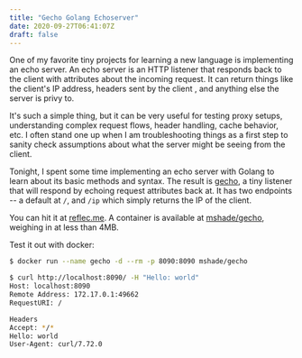```yaml
---
title: "Gecho Golang Echoserver"
date: 2020-09-27T06:41:07Z
draft: false
---
```


One of my favorite tiny projects for learning a new language is implementing
an echo server. An echo server is an HTTP listener that responds back to
the client with attributes about the incoming request. It can return things like
the client's IP address, headers sent by the client , and anything else the
server is privy to.

It's such a simple thing, but it can be very useful for testing proxy setups, 
understanding complex request flows, header handling, cache behavior,
etc. I often stand one up when I am troubleshooting things as a first step to
sanity check assumptions about what the server might be seeing from the client.

Tonight, I spent some time implementing an echo server with Golang to learn
about its basic methods and syntax. The result is
[gecho](https://github.com/mshade/gecho), a tiny listener that will respond
by echoing request attributes back at. It has two endpoints -- a default at `/`,
and `/ip` which simply returns the IP of the client.

You can hit it at [reflec.me](https://reflec.me).
A container is available at [mshade/gecho](https://hub.docker.com/r/mshade/gecho),
weighing in at less than 4MB.

Test it out with docker:
```bash
$ docker run --name gecho -d --rm -p 8090:8090 mshade/gecho

$ curl http://localhost:8090/ -H "Hello: world"
Host: localhost:8090
Remote Address: 172.17.0.1:49662
RequestURI: /

Headers
Accept: */*
Hello: world
User-Agent: curl/7.72.0
```

